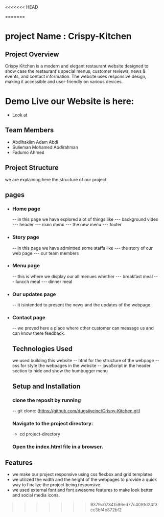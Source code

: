 <<<<<<< HEAD

=======
# project Name : Crispy-Kitchen

## Project Overview

Crispy Kitchen is a modern and elegant restaurant website designed to show
case the restaurant's special menus, customer reviews, news & events, and contact information. The website uses responsive design, making it accessible and user-friendly on various devices.

# Demo Live our Website is here:

- [Look at](https://crispy-kitchen-to87.vercel.app/)

## Team Members

- Abdihakiim Adam Abdi
- Sulieman Mohamed Abdirahman
- Fadumo Ahmed

## Project Structure

we are explaining here the structure of our project

## pages

- ### Home page
  -- in this page we have explored alot of things like
  --- background video
  --- header
  --- main menu
  --- the new menu
  --- footer
- ### Story page
  -- in this page we have admintted some staffs like
  --- the story of our web page
  --- our team members
- ### Menu page
  -- this is where we display our all menues whether
  --- breakfast meal
  --- luncch meal
  --- dinner meal
- ### Our updates page
  -- it isintended to present the news and the updates of the webpage.
- ### Contact page

  -- we proved here a place where other customer can message us and can know there feedback.

  ## Technologies Used

  we used building this website
  -- html for the structure of the webpage
  -- css for style the webpages in the website
  -- javaScript in the header section to hide and show the humbugger menu

  ## Setup and Installation

  ### clone the reposit by running

  -- git clone: (https://github.com/dugsiiyeinc/Crispy-Kitchen.git)

  ### Navigate to the project directory:

  - cd project-directory

  ### Open the index.html file in a browser.

## Features

- we make our project responsive using css flexbox and grid templates
- we utilized the width and the height of the webpages to provide a quick way to finalize the project being responsive.
- we used external font and font awesome features to make look better and social media icons.
>>>>>>> 9379c07341586ed77c4091d24f3cc3bf4e872bf2
